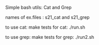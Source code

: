 Simple bash utils: Cat and Grep

names of ex.files : s21_cat and s21_grep

to use cat: make
tests for cat: ./run.sh

to use grep: make
tests for grep: ./run2.sh
